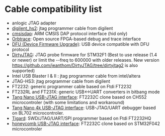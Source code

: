 # Cable compatibility list

* anlogic JTAG adapter
* [digilent_hs2](https://store.digilentinc.com/jtag-hs2-programming-cable/): jtag programmer cable from digilent
* [cmsisdap](https://os.mbed.com/docs/mbed-os/v6.11/debug-test/daplink.html): ARM CMSIS DAP protocol interface (hid only)
* [Orbtrace](https://github.com/orbcode/orbtrace): Open source FPGA-based debug and trace interface
* [DFU (Device Firmware Upgrade)](http://www.usb.org/developers/docs/devclass_docs/DFU_1.1.pdf): USB device compatible with DFU protocol
* [DirtyJTAG](https://github.com/jeanthom/DirtyJTAG): JTAG probe firmware for STM32F1
  (Best to use release (1.4 or newer) or limit the --freq to 600000 with older releases. New version https://github.com/jeanthom/DirtyJTAG/tree/dirtyjtag2 is also supported)
* Intel USB Blaster I & II : jtag programmer cable from intel/altera
* JTAG-HS3: jtag programmer cable from digilent
* FT2232: generic programmer cable based on Ftdi FT2232
* FT232RL and FT231X: generic USB<->UART converters in bitbang mode
* [Tang Nano USB-JTAG interface](https://github.com/diodep/ch55x_jtag): FT2232C clone based on CH552 microcontroler
  (with some limitations and workaround)
* [Tang Nano 4k USB-JTAG interface](https://bestofcpp.com/repo/sipeed-RV-Debugger-BL702-cpp-miscellaneous): USB-JTAG/UART debugger based on BL702 microcontroler.
* [Tigard](https://www.crowdsupply.com/securinghw/tigard): SWD/JTAG/UART/SPI programmer based on Ftdi FT2232HQ
* [honeycomb USB-JTAG interface](https://github.com/Disasm/f042-ftdi): FT2232C clone based on STM32F042 microcontroler
